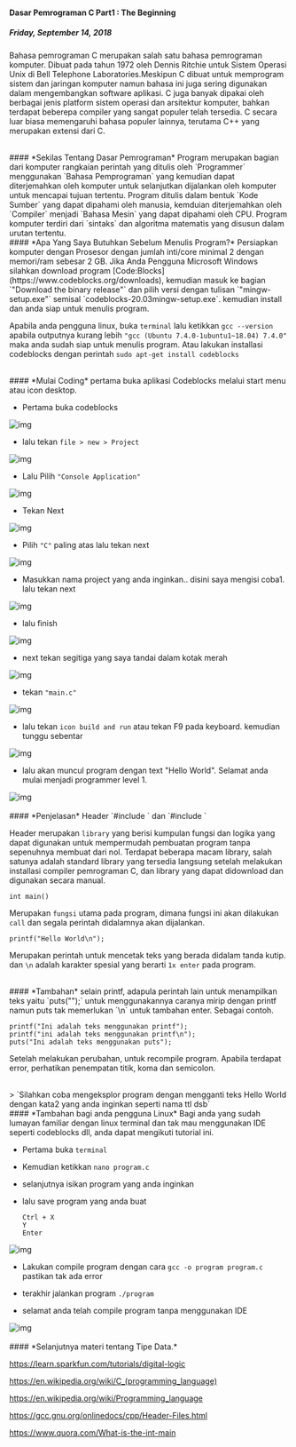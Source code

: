 #### Dasar Pemrograman C Part1 : The Beginning
##### *Friday, September 14, 2018*

Bahasa pemrograman C merupakan salah satu bahasa pemrograman komputer. Dibuat pada tahun 1972 oleh Dennis Ritchie untuk Sistem Operasi Unix di Bell Telephone 
Laboratories.Meskipun C dibuat untuk memprogram sistem dan jaringan komputer 
namun bahasa ini juga sering digunakan dalam mengembangkan software aplikasi. 
C juga banyak dipakai oleh berbagai jenis platform sistem operasi dan arsitektur 
komputer, bahkan terdapat beberepa compiler yang sangat populer telah tersedia. 
C secara luar biasa memengaruhi bahasa populer lainnya, terutama C++ yang 
merupakan extensi dari C.

<br>
#### *Sekilas Tentang Dasar Pemrograman*
Program merupakan bagian dari komputer rangkaian perintah yang ditulis oleh 
`Programmer` menggunakan `Bahasa Pemprograman` yang kemudian dapat diterjemahkan 
oleh komputer untuk selanjutkan dijalankan oleh komputer untuk mencapai tujuan 
tertentu. Program ditulis dalam bentuk `Kode Sumber` yang dapat dipahami oleh 
manusia, kemduian diterjemahkan oleh `Compiler` menjadi `Bahasa Mesin` yang dapat 
dipahami oleh CPU. Program komputer terdiri dari `sintaks` dan algoritma 
matematis yang disusun dalam urutan tertentu.

<br>
#### *Apa Yang Saya Butuhkan Sebelum Menulis Program?*
Persiapkan komputer dengan Prosesor dengan jumlah inti/core minimal 2 dengan 
memori/ram sebesar 2 GB. Jika Anda Pengguna Microsoft Windows silahkan download 
program [Code:Blocks](https://www.codeblocks.org/downloads), kemudian masuk ke 
bagian `"Download the binary release"` dan pilih versi dengan tulisan 
`"mingw-setup.exe"` semisal `codeblocks-20.03mingw-setup.exe`. kemudian install dan anda siap untuk menulis program. 

Apabila anda pengguna linux, buka `terminal` lalu ketikkan 
`gcc --version` apabila outputnya kurang lebih 
`"gcc (Ubuntu 7.4.0-1ubuntu1~18.04) 7.4.0"` maka anda sudah siap untuk menulis 
program. Atau lakukan installasi codeblocks dengan perintah 
`sudo apt-get install codeblocks`

<br>
#### *Mulai Coding*
pertama buka aplikasi Codeblocks melalui start menu atau icon desktop.

* Pertama buka codeblocks
<div class="row">
    <div class="col-sm-2"></div>
    <div class="col-sm-8">
        <div class="img-thumbnail">
            <img class="img-fluid" src="./posts/2018-09-14-dasar-pemrograman-c-part1-the-beginning/1.jpg" alt="img">
        </div>
    </div>
    <div class="col-sm-2"></div>
</div>

* lalu tekan `file > new > Project`
<div class="row">
    <div class="col-sm-2"></div>
    <div class="col-sm-8">
        <div class="img-thumbnail">
            <img class="img-fluid" src="./posts/2018-09-14-dasar-pemrograman-c-part1-the-beginning/2.jpg" alt="img">
        </div>
    </div>
    <div class="col-sm-2"></div>
</div>

* Lalu Pilih `"Console Application"`
<div class="row">
    <div class="col-sm-2"></div>
    <div class="col-sm-8">
        <div class="img-thumbnail">
            <img class="img-fluid" src="./posts/2018-09-14-dasar-pemrograman-c-part1-the-beginning/3.jpg" alt="img">
        </div>
    </div>
    <div class="col-sm-2"></div>
</div>

* Tekan Next
<div class="row">
    <div class="col-sm-2"></div>
    <div class="col-sm-8">
        <div class="img-thumbnail">
            <img class="img-fluid" src="./posts/2018-09-14-dasar-pemrograman-c-part1-the-beginning/4.jpg" alt="img">
        </div>
    </div>
    <div class="col-sm-2"></div>
</div>

* Pilih `"C"` paling atas lalu tekan next
<div class="row">
    <div class="col-sm-2"></div>
    <div class="col-sm-8">
        <div class="img-thumbnail">
            <img class="img-fluid" src="./posts/2018-09-14-dasar-pemrograman-c-part1-the-beginning/5.jpg" alt="img">
        </div>
    </div>
    <div class="col-sm-2"></div>
</div>

* Masukkan nama project yang anda inginkan.. disini saya mengisi coba1. lalu tekan next
<div class="row">
    <div class="col-sm-2"></div>
    <div class="col-sm-8">
        <div class="img-thumbnail">
            <img class="img-fluid" src="./posts/2018-09-14-dasar-pemrograman-c-part1-the-beginning/6.jpg" alt="img">
        </div>
    </div>
    <div class="col-sm-2"></div>
</div>

* lalu finish
<div class="row">
    <div class="col-sm-2"></div>
    <div class="col-sm-8">
        <div class="img-thumbnail">
            <img class="img-fluid" src="./posts/2018-09-14-dasar-pemrograman-c-part1-the-beginning/7.jpg" alt="img">
        </div>
    </div>
    <div class="col-sm-2"></div>
</div>

* next tekan segitiga yang saya tandai dalam kotak merah
<div class="row">
    <div class="col-sm-2"></div>
    <div class="col-sm-8">
        <div class="img-thumbnail">
            <img class="img-fluid" src="./posts/2018-09-14-dasar-pemrograman-c-part1-the-beginning/8.jpg" alt="img">
        </div>
    </div>
    <div class="col-sm-2"></div>
</div>

* tekan `"main.c"`
<div class="row">
    <div class="col-sm-2"></div>
    <div class="col-sm-8">
        <div class="img-thumbnail">
            <img class="img-fluid" src="./posts/2018-09-14-dasar-pemrograman-c-part1-the-beginning/9.jpg" alt="img">
        </div>
    </div>
    <div class="col-sm-2"></div>
</div>
 
* lalu tekan `icon build and run` atau tekan F9 pada keyboard. kemudian tunggu sebentar
<div class="row">
    <div class="col-sm-2"></div>
    <div class="col-sm-8">
        <div class="img-thumbnail">
            <img class="img-fluid" src="./posts/2018-09-14-dasar-pemrograman-c-part1-the-beginning/10.jpg" alt="img">
        </div>
    </div>
    <div class="col-sm-2"></div>
</div>

* lalu akan muncul program dengan text "Hello World". Selamat anda mulai menjadi programmer level 1.
<div class="row">
    <div class="col-sm-2"></div>
    <div class="col-sm-8">
        <div class="img-thumbnail">
            <img class="img-fluid" src="./posts/2018-09-14-dasar-pemrograman-c-part1-the-beginning/11.jpg" alt="img">
        </div>
    </div>
    <div class="col-sm-2"></div>
</div>

<br>
#### *Penjelasan*
Header `#include <stdio.h>` dan `#include <stdlib.h>`

Header merupakan `library` yang berisi kumpulan fungsi dan logika yang 
dapat digunakan untuk mempermudah pembuatan program tanpa sepenuhnya 
membuat dari nol. Terdapat beberapa macam library, salah satunya adalah 
standard library yang tersedia langsung setelah melakukan installasi 
compiler pemrograman C, dan library yang dapat didownload dan digunakan 
secara manual.

`int main()`

Merupakan `fungsi` utama pada program, dimana fungsi ini akan dilakukan `call` 
dan segala perintah didalamnya akan dijalankan.

`printf("Hello World\n");`

Merupakan perintah untuk mencetak teks yang berada didalam tanda kutip. dan 
`\n` adalah karakter spesial yang berarti `1x enter` pada program.

<br>
#### *Tambahan*
selain printf, adapula perintah lain untuk menampilkan teks yaitu `puts("");` 
untuk menggunakannya caranya mirip dengan printf namun puts tak memerlukan `\n` 
untuk tambahan enter. Sebagai contoh.

```
printf("Ini adalah teks menggunakan printf");
printf("ini adalah teks menggunakan printf\n");
puts("Ini adalah teks menggunakan puts");
```

Setelah melakukan perubahan, untuk recompile program. Apabila terdapat error, 
perhatikan penempatan titik, koma dan semicolon. 

<br>
> `Silahkan coba mengeksplor program dengan mengganti teks Hello World dengan kata2 yang anda inginkan seperti nama ttl dsb`

<br>
#### *Tambahan bagi anda pengguna Linux*
Bagi anda yang sudah lumayan familiar dengan linux terminal dan tak mau menggunakan IDE seperti codeblocks dll, anda dapat mengikuti tutorial ini.

* Pertama buka `terminal`

* Kemudian ketikkan `nano program.c`

* selanjutnya isikan program yang anda inginkan

* lalu save program yang anda buat
	```
	Ctrl + X
	Y
	Enter
	```
<div class="row">
	<div class="col-sm-2"></div>
	<div class="col-sm-8">
		<div class="img-thumbnail">
			<img class="img-fluid" src="./posts/2018-09-14-dasar-pemrograman-c-part1-the-beginning/12.jpg" alt="img">
		</div>
	</div>
	<div class="col-sm-2"></div>
</div>

* Lakukan compile program dengan cara `gcc -o program program.c` pastikan tak ada error

* terakhir jalankan program `./program`

* selamat anda telah compile program tanpa menggunakan IDE
<div class="row">
    <div class="col-sm-2"></div>
    <div class="col-sm-8">
        <div class="img-thumbnail">
            <img class="img-fluid" src="./posts/2018-09-14-dasar-pemrograman-c-part1-the-beginning/13.jpg" alt="img">
        </div>
    </div>
    <div class="col-sm-2"></div>
</div>

<br>
#### *Selanjutnya materi tentang Tipe Data.*

<https://learn.sparkfun.com/tutorials/digital-logic>

<https://en.wikipedia.org/wiki/C_(programming_language)>

<https://en.wikipedia.org/wiki/Programming_language>

<https://gcc.gnu.org/onlinedocs/cpp/Header-Files.html>

<https://www.quora.com/What-is-the-int-main>

